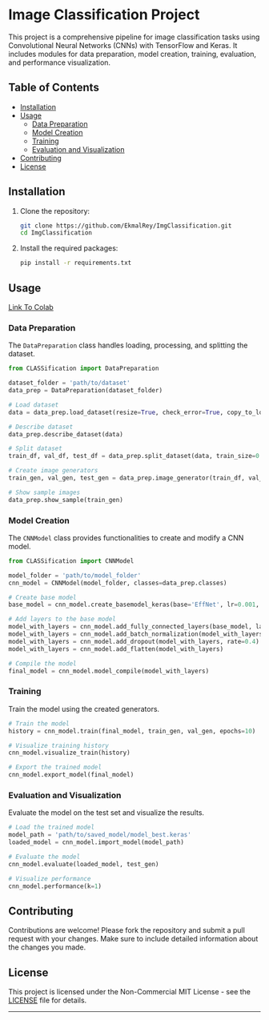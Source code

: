 # Image Classification Project

This project is a comprehensive pipeline for image classification tasks using Convolutional Neural Networks (CNNs) with TensorFlow and Keras. It includes modules for data preparation, model creation, training, evaluation, and performance visualization.

## Table of Contents

- [Installation](#installation)
- [Usage](#usage)
  - [Data Preparation](#data-preparation)
  - [Model Creation](#model-creation)
  - [Training](#training)
  - [Evaluation and Visualization](#evaluation-and-visualization)
- [Contributing](#contributing)
- [License](#license)

## Installation

1. Clone the repository:

   ```bash
   git clone https://github.com/EkmalRey/ImgClassification.git
   cd ImgClassification
   ```

2. Install the required packages:

   ```bash
   pip install -r requirements.txt
   ```

## Usage

[Link To Colab](https://colab.research.google.com/drive/1Ma7x3H1a1lBH4H7KUipfrFL4kykCc2O4)

### Data Preparation

The `DataPreparation` class handles loading, processing, and splitting the dataset.

```python
from CLASSification import DataPreparation

dataset_folder = 'path/to/dataset'
data_prep = DataPreparation(dataset_folder)

# Load dataset
data = data_prep.load_dataset(resize=True, check_error=True, copy_to_local=True)

# Describe dataset
data_prep.describe_dataset(data)

# Split dataset
train_df, val_df, test_df = data_prep.split_dataset(data, train_size=0.8, upsample=True)

# Create image generators
train_gen, val_gen, test_gen = data_prep.image_generator(train_df, val_df, test_df, aug_train=True)

# Show sample images
data_prep.show_sample(train_gen)
```

### Model Creation

The `CNNModel` class provides functionalities to create and modify a CNN model.

```python
from CLASSification import CNNModel

model_folder = 'path/to/model_folder'
cnn_model = CNNModel(model_folder, classes=data_prep.classes)

# Create base model
base_model = cnn_model.create_basemodel_keras(base='EffNet', lr=0.001, trainable=False)

# Add layers to the base model
model_with_layers = cnn_model.add_fully_connected_layers(base_model, layer_units=[512, 256])
model_with_layers = cnn_model.add_batch_normalization(model_with_layers)
model_with_layers = cnn_model.add_dropout(model_with_layers, rate=0.4)
model_with_layers = cnn_model.add_flatten(model_with_layers)

# Compile the model
final_model = cnn_model.model_compile(model_with_layers)
```

### Training

Train the model using the created generators.

```python
# Train the model
history = cnn_model.train(final_model, train_gen, val_gen, epochs=10)

# Visualize training history
cnn_model.visualize_train(history)

# Export the trained model
cnn_model.export_model(final_model)
```

### Evaluation and Visualization

Evaluate the model on the test set and visualize the results.

```python
# Load the trained model
model_path = 'path/to/saved_model/model_best.keras'
loaded_model = cnn_model.import_model(model_path)

# Evaluate the model
cnn_model.evaluate(loaded_model, test_gen)

# Visualize performance
cnn_model.performance(k=1)
```

## Contributing

Contributions are welcome! Please fork the repository and submit a pull request with your changes. Make sure to include detailed information about the changes you made.

## License

This project is licensed under the Non-Commercial MIT License - see the [LICENSE](LICENSE) file for details.

---
